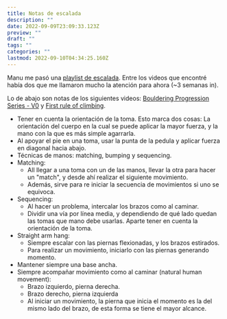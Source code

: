```yaml
---
title: Notas de escalada
description: ""
date: 2022-09-09T23:09:33.123Z
preview: ""
draft: ""
tags: ""
categories: ""
lastmod: 2022-09-10T04:34:25.160Z
---
```


<p>Manu me pasó una <a href="https://www.youtube.com/playlist?list=PL82AsR7DcU5fhL5pVNuR9VUI_RDQZdnPM">playlist de escalada</a>. Entre los videos que encontré había dos que me llamaron mucho la atención para ahora (~3 semanas in).</p>

Lo de abajo son notas de los siguientes videos: [Bouldering Progression Series - V0](https://youtu.be/tJNAC9zi8gg) y [First rule of climbing](https://youtu.be/ZvOtFyY0fWI).

- Tener en cuenta la orientación de la toma. Esto marca dos cosas: La orientación del cuerpo en la cual se puede aplicar la mayor fuerza, y la mano con la que es más simple agarrarla.
- Al apoyar el pie en una toma, usar la punta de la pedula y aplicar fuerza en diagonal hacia abajo.
- Técnicas de manos: matching, bumping y sequencing.
- Matching:
    - All llegar a una toma con un de las manos, llevar la otra para hacer un "match", y desde ahí realizar el siguiente movimiento.
    - Además, sirve para re iniciar la secuencia de movimientos si uno se equivoca.
- Sequencing:
    - Al hacer un problema, intercalar los brazos como al caminar.
    - Dividir una vía por línea media, y dependiendo de qué lado quedan las tomas que mano debe usarlas. Aparte tener en cuenta la orientación de la toma.
- Straight arm hang:
    - Siempre escalar con las piernas flexionadas, y los brazos estirados.
    - Para realizar un movimiento, iniciarlo con las piernas generando momento.
- Mantener siempre una base ancha.
- Siempre acompañar movimiento como al caminar (natural human movement):
    - Brazo izquierdo, pierna derecha.
    - Brazo derecho, pierna izquierda
    - Al iniciar un movimiento, la pierna que inicia el momento es la del mismo lado del brazo, de esta forma se tiene el mayor alcance.